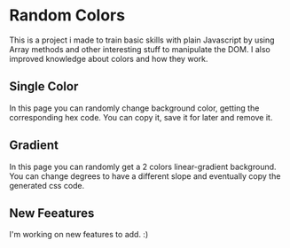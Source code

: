 # Random Colors

This is a project i made to train basic skills with plain Javascript by using Array methods and other interesting stuff to manipulate the DOM.
I also improved knowledge about colors and how they work.

## Single Color

In this page you can randomly change background color, getting the corresponding hex code. 
You can copy it, save it for later and remove it.

## Gradient

In this page you can randomly get a 2 colors linear-gradient background.
You can change degrees to have a different slope and eventually copy the generated css code.

## New Feeatures

I'm working on new features to add. :)
